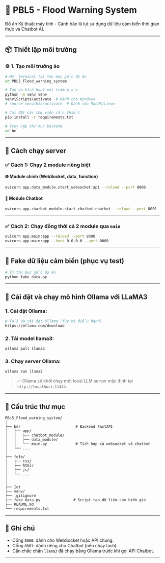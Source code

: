 
# 🌊 PBL5 - Flood Warning System

Đồ án Kỹ thuật máy tính - Cảnh báo lũ lụt sử dụng dữ liệu cảm biến thời gian thực và Chatbot AI.

---

## 📦 Thiết lập môi trường

### ⚙️ 1. Tạo môi trường ảo
```bash
# Mở terminal tại thư mục gốc dự án
cd PBL5_Flood_warning_system

# Tạo và kích hoạt môi trường ảo
python -m venv venv
venv\Scripts\activate  # Dành cho Windows
# source venv/bin/activate  # Dành cho MacOS/Linux

# Cài đặt các thư viện cần thiết
pip install -r requirements.txt

# Truy cập thư mục backend
cd be
```

---

## 🚀 Cách chạy server

### ✅ Cách 1: Chạy **2 module riêng biệt**

#### 🌐 Module chính (WebSocket, data, function)
```bash
uvicorn app.data_module.start_websocket:api --reload --port 8000
```

#### 🤖 Module Chatbot
```bash
uvicorn app.chatbot_module.start_chatbot:chatbot --reload --port 8001
```

---

### ✅ Cách 2: Chạy đồng thời cả 2 module qua `main`
```bash
uvicorn app.main:app --reload --port 8000
uvicorn app.main:app --host 0.0.0.0 --port 8000

```

---

## 🧪 Fake dữ liệu cảm biến (phục vụ test)

```bash
# Từ thư mục gốc dự án
python fake_data.py
```

---

## 🤖 Cài đặt và chạy mô hình Ollama với LLaMA3

### 1. Cài đặt Ollama:
```bash
# Tải và cài đặt Ollama (tùy hệ điều hành)
https://ollama.com/download
```

### 2. Tải model llama3:
```bash
ollama pull llama3
```

### 3. Chạy server Ollama:
```bash
ollama run llama3
```

> ✅ Ollama sẽ khởi chạy một local LLM server mặc định tại `http://localhost:11434`.

---

## 📁 Cấu trúc thư mục

```
PBL5_Flood_warning_system/
│
├── be/                         # Backend FastAPI
│   ├── app/
│   │   ├── chatbot_module/
│   │   ├── data_module/
│   │   └── main.py             # Tích hợp cả websocket và chatbot
│   └── ...
│
├── fefe/                        
│   ├── css/
│   ├── html/
│   ├── js/
│   └── ...
│   
│ 
├── Iot
├── venv/
├── .gitignore
├── fake_data.py               # Script tạo dữ liệu cảm biến giả
├── README.md
└── requirements.txt
```

---

## 📌 Ghi chú
- Cổng `8000`: dành cho WebSocket hoặc API chung.
- Cổng `8001`: dành riêng cho Chatbot (nếu chạy tách).
- Cần chắc chắn `llama3` đã chạy bằng Ollama trước khi gọi API Chatbot.

---
